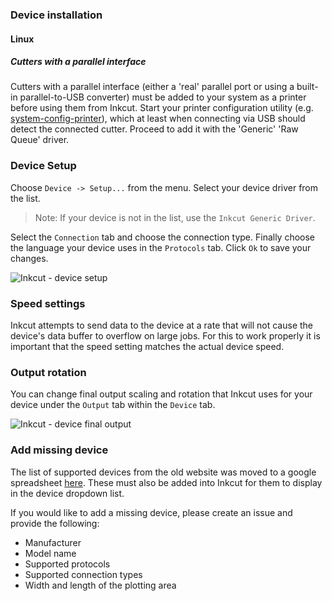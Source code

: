 ### Device installation

#### Linux

##### Cutters with a parallel interface

Cutters with a parallel interface (either a 'real' parallel port or using a
built-in parallel-to-USB converter) must be added to your system as a printer
before using them from Inkcut. Start your printer configuration utility (e.g.
[system-config-printer](http://cyberelk.net/tim/software/system-config-printer)),
which at least when connecting via USB should detect the connected cutter.
Proceed to add it with the 'Generic' 'Raw Queue' driver.

### Device Setup

Choose `Device -> Setup...` from the menu. Select your device driver from the list. 

> Note: If your device is not in the list, use the `Inkcut Generic Driver`. 

Select the `Connection` tab and choose the connection type. Finally choose the language your device uses in the `Protocols` tab. Click `Ok` to save your changes.

![Inkcut - device setup](https://user-images.githubusercontent.com/380158/34272197-757a0ba0-e65d-11e7-9a12-d707bf0d68b9.gif)

### Speed settings

Inkcut attempts to send data to the device at a rate that will not cause the device's data buffer to overflow on large jobs. 
For this to work properly it is important that the speed setting matches the actual device speed.

### Output rotation

You can change final output scaling and rotation that Inkcut uses for your device under the `Output` tab within the `Device` tab.

![Inkcut - device final output](https://user-images.githubusercontent.com/380158/34272631-f86af5b4-e65e-11e7-82f0-1e3527f25213.gif)

### Add missing device

The list of supported devices from the old website was moved to a google spreadsheet [here](https://docs.google.com/spreadsheets/d/1KYNZMkNy0qYcpnXaNHgXKvdEhnUYKfGqZOH0Dw6siAg/). These must also be added into Inkcut
for them to display in the device dropdown list.

If you would like to add a missing device, please create an issue and provide the following:

- Manufacturer
- Model name
- Supported protocols
- Supported connection types
- Width and length of the plotting area
